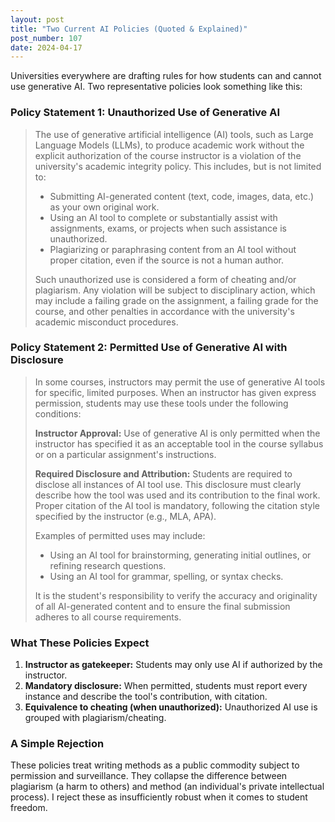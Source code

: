 ```yaml
---
layout: post
title: "Two Current AI Policies (Quoted & Explained)"
post_number: 107
date: 2024-04-17
---
```


Universities everywhere are drafting rules for how students can and cannot use generative AI. Two representative policies look something like this:

### Policy Statement 1: Unauthorized Use of Generative AI

> The use of generative artificial intelligence (AI) tools, such as Large Language Models (LLMs), to produce academic work without the explicit authorization of the course instructor is a violation of the university's academic integrity policy. This includes, but is not limited to:
> 
> - Submitting AI-generated content (text, code, images, data, etc.) as your own original work.
> - Using an AI tool to complete or substantially assist with assignments, exams, or projects when such assistance is unauthorized.
> - Plagiarizing or paraphrasing content from an AI tool without proper citation, even if the source is not a human author.
> 
> Such unauthorized use is considered a form of cheating and/or plagiarism. Any violation will be subject to disciplinary action, which may include a failing grade on the assignment, a failing grade for the course, and other penalties in accordance with the university's academic misconduct procedures.

### Policy Statement 2: Permitted Use of Generative AI with Disclosure

> In some courses, instructors may permit the use of generative AI tools for specific, limited purposes. When an instructor has given express permission, students may use these tools under the following conditions:
> 
> **Instructor Approval:** Use of generative AI is only permitted when the instructor has specified it as an acceptable tool in the course syllabus or on a particular assignment's instructions.
> 
> **Required Disclosure and Attribution:** Students are required to disclose all instances of AI tool use. This disclosure must clearly describe how the tool was used and its contribution to the final work. Proper citation of the AI tool is mandatory, following the citation style specified by the instructor (e.g., MLA, APA).
> 
> Examples of permitted uses may include:
> 
> - Using an AI tool for brainstorming, generating initial outlines, or refining research questions.
> - Using an AI tool for grammar, spelling, or syntax checks.
> 
> It is the student's responsibility to verify the accuracy and originality of all AI-generated content and to ensure the final submission adheres to all course requirements.

### What These Policies Expect

1. **Instructor as gatekeeper:** Students may only use AI if authorized by the instructor.
2. **Mandatory disclosure:** When permitted, students must report every instance and describe the tool's contribution, with citation.
3. **Equivalence to cheating (when unauthorized):** Unauthorized AI use is grouped with plagiarism/cheating.

### A Simple Rejection

These policies treat writing methods as a public commodity subject to permission and surveillance. They collapse the difference between plagiarism (a harm to others) and method (an individual's private intellectual process). I reject these as insufficiently robust when it comes to student freedom.